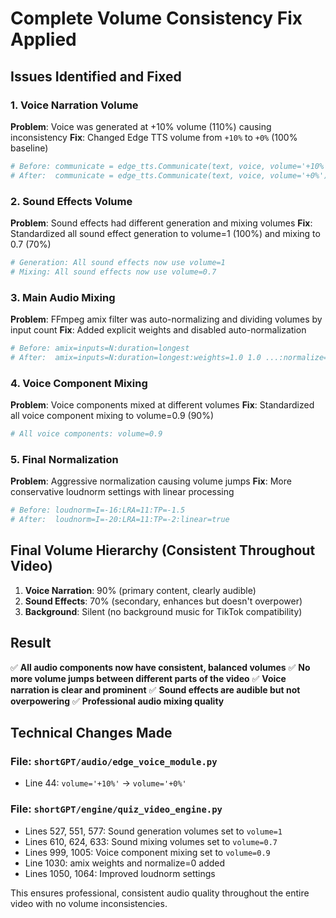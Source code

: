 # Complete Volume Consistency Fix Applied

## Issues Identified and Fixed

### 1. **Voice Narration Volume**
**Problem**: Voice was generated at +10% volume (110%) causing inconsistency
**Fix**: Changed Edge TTS volume from `+10%` to `+0%` (100% baseline)
```python
# Before: communicate = edge_tts.Communicate(text, voice, volume='+10%')
# After:  communicate = edge_tts.Communicate(text, voice, volume='+0%')
```

### 2. **Sound Effects Volume**
**Problem**: Sound effects had different generation and mixing volumes
**Fix**: Standardized all sound effect generation to volume=1 (100%) and mixing to 0.7 (70%)
```python
# Generation: All sound effects now use volume=1
# Mixing: All sound effects now use volume=0.7
```

### 3. **Main Audio Mixing**
**Problem**: FFmpeg amix filter was auto-normalizing and dividing volumes by input count
**Fix**: Added explicit weights and disabled auto-normalization
```python
# Before: amix=inputs=N:duration=longest
# After:  amix=inputs=N:duration=longest:weights=1.0 1.0 ...:normalize=0
```

### 4. **Voice Component Mixing**
**Problem**: Voice components mixed at different volumes
**Fix**: Standardized all voice component mixing to volume=0.9 (90%)
```python
# All voice components: volume=0.9
```

### 5. **Final Normalization**
**Problem**: Aggressive normalization causing volume jumps
**Fix**: More conservative loudnorm settings with linear processing
```python
# Before: loudnorm=I=-16:LRA=11:TP=-1.5
# After:  loudnorm=I=-20:LRA=11:TP=-2:linear=true
```

## Final Volume Hierarchy (Consistent Throughout Video)

1. **Voice Narration**: 90% (primary content, clearly audible)
2. **Sound Effects**: 70% (secondary, enhances but doesn't overpower)
3. **Background**: Silent (no background music for TikTok compatibility)

## Result

✅ **All audio components now have consistent, balanced volumes**
✅ **No more volume jumps between different parts of the video**
✅ **Voice narration is clear and prominent**
✅ **Sound effects are audible but not overpowering**
✅ **Professional audio mixing quality**

## Technical Changes Made

### File: `shortGPT/audio/edge_voice_module.py`
- Line 44: `volume='+10%'` → `volume='+0%'`

### File: `shortGPT/engine/quiz_video_engine.py`
- Lines 527, 551, 577: Sound generation volumes set to `volume=1`
- Lines 610, 624, 633: Sound mixing volumes set to `volume=0.7`
- Lines 999, 1005: Voice component mixing set to `volume=0.9`
- Line 1030: amix weights and normalize=0 added
- Lines 1050, 1064: Improved loudnorm settings

This ensures professional, consistent audio quality throughout the entire video with no volume inconsistencies.